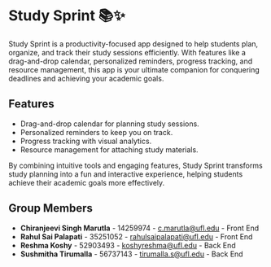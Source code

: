 # Study Sprint 📚✨

Study Sprint is a productivity-focused app designed to help students plan, organize, and track their study sessions efficiently. With features like a drag-and-drop calendar, personalized reminders, progress tracking, and resource management, this app is your ultimate companion for conquering deadlines and achieving your academic goals.

## Features

- Drag-and-drop calendar for planning study sessions.
- Personalized reminders to keep you on track.
- Progress tracking with visual analytics.
- Resource management for attaching study materials.

By combining intuitive tools and engaging features, Study Sprint transforms study planning into a fun and interactive experience, helping students achieve their academic goals more effectively.

## Group Members

- **Chiranjeevi Singh Marutla** - 14259974 - c.marutla@ufl.edu - Front End
- **Rahul Sai Palapati** - 35251052 - rahulsaipalapati@ufl.edu - Front End
- **Reshma Koshy** - 52903493 - koshyreshma@ufl.edu - Back End
- **Sushmitha Tirumalla** - 56737143 - tirumalla.s@ufl.edu - Back End

